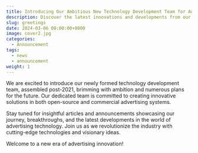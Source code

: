```yaml
---
title: Introducing Our Ambitious New Technology Development Team for Advertising Systems
description: Discover the latest innovations and developments from our newly formed team dedicated to revolutionizing open-source and commercial advertising systems. Stay updated with insightful articles and announcements on our groundbreaking work in advertising technology.
slug: greetings
date: 2024-03-06 00:00:00+0000
image: cover2.jpg
categories:
  - Announcement
tags:
  - news
  - announcement
weight: 1
---
```


We are excited to introduce our newly formed technology development team, assembled post-2021, brimming with ambition and numerous plans for the future. Our dedicated team is committed to creating innovative solutions in both open-source and commercial advertising systems.

Stay tuned for insightful articles and announcements showcasing our journey, breakthroughs, and the latest developments in the world of advertising technology. Join us as we revolutionize the industry with cutting-edge technologies and visionary ideas.

Welcome to a new era of advertising innovation!
